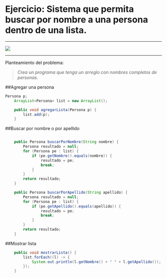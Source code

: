 # Ejercicio: Sistema que permita buscar por nombre a una persona dentro de una lista.

------------
![](https://encrypted-tbn0.gstatic.com/images?q=tbn:ANd9GcTeJrwPiIwe7ElYLdGWHmRpFIO2KgPMph5V1Q&usqp=CAU)

------------
Planteamiento del problema:
> *Crea un programa que tenga un arreglo con nombres completos de personas.* 


##Agregar una persona
```java
Persona p;
    ArrayList<Persona> list = new ArrayList();

    public void agregarLista(Persona p) {
        list.add(p);
    }
```
##Buscar por nombre o por apellido
```java

    public Persona buscarPorNombre(String nombre) {
        Persona resultado = null;
        for (Persona pe : list) {
            if (pe.getNombre().equals(nombre)) {
                resultado = pe;
                break;
            }
        }
        return resultado;
    }

    public Persona buscarPorApellido(String apellido) {
        Persona resultado = null;
        for (Persona pe : list) {
            if (pe.getApellido().equals(apellido)) {
                resultado = pe;
                break;
            }
        }
        return resultado;
    }
```
##Mostrar lista
```java
    public void mostrarLista() {
        list.forEach((l) -> {
            System.out.println(l.getNombre() + " " + l.getApellido());
        });
    }
```
